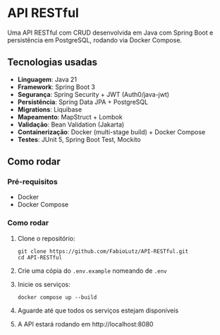 # API RESTful

Uma API RESTful com CRUD desenvolvida em Java com Spring Boot e persistência em PostgreSQL, rodando via Docker Compose.

## Tecnologias usadas

- **Linguagem**: Java 21
- **Framework**: Spring Boot 3
- **Segurança**: Spring Security + JWT (Auth0/java-jwt)
- **Persistência**: Spring Data JPA + PostgreSQL
- **Migrations**: Liquibase
- **Mapeamento**: MapStruct + Lombok
- **Validação**: Bean Validation (Jakarta)
- **Containerização**: Docker (multi-stage build) + Docker Compose
- **Testes**: JUnit 5, Spring Boot Test, Mockito

## Como rodar

### Pré-requisitos

- Docker
- Docker Compose

### Como rodar

1. Clone o repositório:
    ```shell
    git clone https://github.com/FabioLutz/API-RESTful.git
    cd API-RESTful
    ```

2. Crie uma cópia do `.env.example` nomeando de `.env`

3. Inicie os serviços:
   ```shell
   docker compose up --build
   ```

4. Aguarde até que todos os serviços estejam disponíveis

5. A API estará rodando em http://localhost:8080
